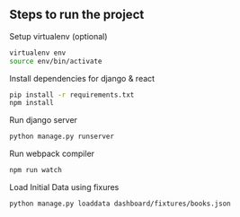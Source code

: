 ## Steps to run the project

Setup virtualenv (optional)
```bash
virtualenv env
source env/bin/activate
```

Install dependencies for django & react

```bash
pip install -r requirements.txt
npm install
```

Run django server

```bash
python manage.py runserver
```

Run webpack compiler

```bash
npm run watch
```

Load Initial Data using fixures

```bash
python manage.py loaddata dashboard/fixtures/books.json
```

